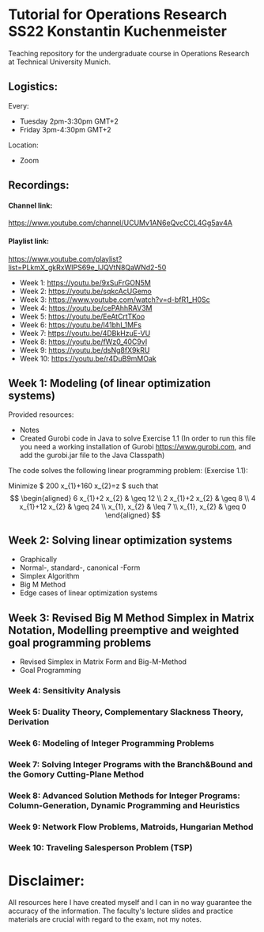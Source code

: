 # Tutorial for Operations Research SS22 Konstantin Kuchenmeister
Teaching repository for the undergraduate course in Operations Research at Technical University Munich.

## Logistics:

Every:
- Tuesday 2pm-3:30pm GMT+2
- Friday 3pm-4:30pm GMT+2

Location:
- Zoom

## Recordings:

#### Channel link: 
https://www.youtube.com/channel/UCUMv1AN6eQvcCCL4Gg5av4A
#### Playlist link: 
https://www.youtube.com/playlist?list=PLkmX_gkRxWIPS69e_lJQVtN8QaWNd2-50

- Week 1: https://youtu.be/9xSuFrGON5M
- Week 2: https://youtu.be/sqkcAcUGemo
- Week 3: https://www.youtube.com/watch?v=d-bfR1_H0Sc
- Week 4: https://youtu.be/cePAhhRAV3M
- Week 5: https://youtu.be/EeAtCrtTKoo
- Week 6: https://youtu.be/l41bhI_1MFs
- Week 7: https://youtu.be/4DBkHzuE-VU
- Week 8: https://youtu.be/fWz0_40C9vI
- Week 9: https://youtu.be/dsNg8fX9kRU
- Week 10: https://youtu.be/r4DuB9mMOak


## Week 1: Modeling (of linear optimization systems)
Provided resources:
- Notes
- Created Gurobi code in Java to solve Exercise 1.1 (In order to run this file you need a working installation of Gurobi https://www.gurobi.com, and add the gurobi.jar file to the Java Classpath)

The code solves the following linear programming problem: (Exercise 1.1):

Minimize
$
200 x_{1}+160 x_{2}=z
$
such that
$$
\begin{aligned}
6 x_{1}+2 x_{2} & \geq 12 \\
2 x_{1}+2 x_{2} & \geq 8 \\
4 x_{1}+12 x_{2} & \geq 24 \\
x_{1}, x_{2} & \leq 7 \\
x_{1}, x_{2} & \geq 0
\end{aligned}
$$


## Week 2: Solving linear optimization systems
- Graphically
- Normal-, standard-, canonical -Form
- Simplex Algorithm
- Big M Method
- Edge cases of linear optimization systems

## Week 3: Revised Big M Method Simplex in Matrix Notation, Modelling preemptive and weighted goal programming problems
- Revised Simplex in Matrix Form and Big-M-Method
- Goal Programming


### Week 4: Sensitivity Analysis


### Week 5: Duality Theory, Complementary Slackness Theory, Derivation


### Week 6: Modeling of Integer Programming Problems

### Week 7: Solving Integer Programs with the Branch&Bound and the Gomory Cutting-Plane Method

### Week 8: Advanced Solution Methods for Integer Programs: Column-Generation, Dynamic Programming and Heuristics

### Week 9: Network Flow Problems, Matroids, Hungarian Method

### Week 10: Traveling Salesperson Problem (TSP)


# Disclaimer: 
All resources here I have created myself and I can in no way guarantee the accuracy of the information.
The faculty's lecture slides and practice materials are crucial with regard to the exam, not my notes.
